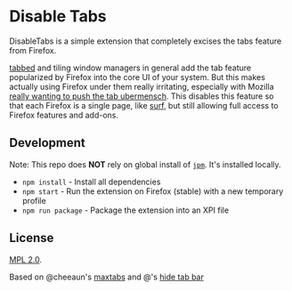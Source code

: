 Disable Tabs
=============

DisableTabs is a simple extension that completely excises the tabs feature from Firefox.

[tabbed](http://tools.suckless.org/tabbed/) and tiling window managers in general add the tab feature popularized by Firefox into the core UI of your system. But this makes actually using Firefox under them really irritating, especially with Mozilla [really wanting to push the tab ubermensch](https://support.mozilla.org/en-US/questions/968331). This disables this feature so that each Firefox is a single page, like [surf](http://surf.suckless.org/), but still allowing full access to Firefox features and add-ons.

Development
---

Note: This repo does **NOT** rely on global install of [`jpm`](https://github.com/mozilla/jpm). It's installed locally.

- `npm install` - Install all dependencies
- `npm start` - Run the extension on Firefox (stable) with a new temporary profile
- `npm run package` - Package the extension into an XPI file


License
---

[MPL 2.0](https://www.mozilla.org/MPL/2.0/).

Based on @cheeaun's [maxtabs](https://github.com/cheeaun/max-tabs) and @'s [hide tab bar](https://addons.mozilla.org/en-US/firefox/addon/hide-tab-bar-with-one-tab/)
